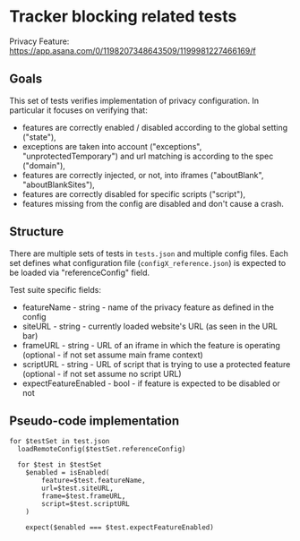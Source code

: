 # Tracker blocking related tests

Privacy Feature: https://app.asana.com/0/1198207348643509/1199981227466169/f

## Goals

This set of tests verifies implementation of privacy configuration. In particular it focuses on verifying that:

- features are correctly enabled / disabled according to the global setting ("state"),
- exceptions are taken into account ("exceptions", "unprotectedTemporary") and url matching is according to the spec ("domain"),
- features are correctly injected, or not, into iframes ("aboutBlank", "aboutBlankSites"),
- features are correctly disabled for specific scripts ("script"),
- features missing from the config are disabled and don't cause a crash.

## Structure

There are multiple sets of tests in `tests.json` and multiple config files. Each set defines what configuration file (`configX_reference.json`) is expected to be loaded via "referenceConfig" field.

Test suite specific fields:

- featureName - string - name of the privacy feature as defined in the config
- siteURL - string - currently loaded website's URL (as seen in the URL bar)
- frameURL - string - URL of an iframe in which the feature is operating (optional - if not set assume main frame context)
- scriptURL - string - URL of script that is trying to use a protected feature (optional - if not set assume no script URL)
- expectFeatureEnabled - bool - if feature is expected to be disabled or not

## Pseudo-code implementation

```
for $testSet in test.json
  loadRemoteConfig($testSet.referenceConfig)

  for $test in $testSet
    $enabled = isEnabled(
        feature=$test.featureName,
        url=$test.siteURL,
        frame=$test.frameURL,
        script=$test.scriptURL
    )

    expect($enabled === $test.expectFeatureEnabled)
```